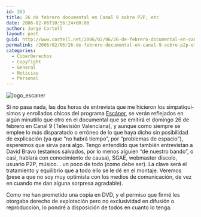 ```yaml
---
id: 263
title: 26 de febrero documental en Canal 9 sobre P2P, etc
date: 2006-02-06T10:56:24+00:00
author: Jorge Cortell
layout: post
guid: http://www.cortell.net/2006/02/06/26-de-febrero-documental-en-canal-9-sobre-p2p-etc/
permalink: /2006/02/06/26-de-febrero-documental-en-canal-9-sobre-p2p-etc/
categories:
  - CiberDerechos
  - Copyfight
  - General
  - Noticias
  - Personal
---
```

![logo_escaner](http://www.rtvv.es/programas/imagen/logo_escaner.jpg)

Si no pasa nada, las dos horas de entrevista que me hicieron los simpatiquí­simos y enrollados chicos del programa [Escáner](http://www.rtvv.es/programas/escanerv.asp), se verán reflejados en algún minutillo que otro en el documental que se emitirá el domingo 26 de febrero en Canal 9 (Televisión Valenciana), y aunque como siempre se emplee lo más disparatado o erróneo de lo que haya dicho sin posibilidad de explicación (ya que &#8220;no habrá tiempo&#8221;, por &#8220;problemas de espacio&#8221;), esperemos que sirva para algo. Tengo entendido que también entrevistan a David Bravo (estamos salvados, por lo menos alguien &#8220;de nuestro bando&#8221;, o casi, hablará con conocimiento de causa), SGAE, webmaster dí­scolo, usuario P2P, músico&#8230; un poco de todo (como debe ser). La clave será el tratamiento y equilibrio que a todo ello se le dé en el montaje. Veremos (pese a que no soy muy optimista con los medios de comunicación, de vez en cuando me dan alguna sorpresa agradable).

Como me han prometido una copia en DVD, y el permiso que firmé les otorgaba derecho de explotación pero no exclusividad en difusión o reproducción, lo pondré a disposición de todos en cuanto lo tenga.
